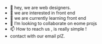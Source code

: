 - 👋 hey, we are web designers.
- 👀 we are interested in front end
- 🌱 we are currently learning front end
- 💞️ I’m looking to collaborate on eome projs
- 📫 How to reach us , is really simple !  
- contact with our email plZ.
